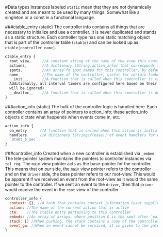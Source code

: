 #Data types
Instances labeled `static` mean that they are not dynamically created and are meant to be used by many things. Somewhat like a singleton or a const in a functional language.

###ctable_entry (static)
The controller info contains all things that are necessary to initialize and use a controller. It is never duplicated and stands
as a static structure. Each controller type has one static matching object that is part of the controller table (`ctable`) and can
be looked up as `ctable[controller_name]`.

```javascript
ctable_entry {
  root_view,     //A constant string of the name of the view this controller sets as it's root view.
  actions,       //A dictionary [String:action_info] that corresponds to a dictionary of action_info object's based on the action's name.
  spots,         //An array fo spot names for this controller, by default, the 'main' spot is counted as 1 spot.
  name,          //The name of the controller, useful for certain lookup operations, this is also the ctable key
  __init__,      //A function that is called when this controller is created. Signals service connection and the controller on_entry bits.
  Additionally, all interval timers are configured here based on their unique names. Actions that are not active will not receive these events (they
  will be ignored).
  __dealloc__    //A function that is called when this controller is destroyed via parent controller switching actions in Goto. Signals services d/c
}
```

###action_info (static)
The bulk of the controller logic is handled here. Each controller contains an array of pointers to action_info; these action_info objects
dictate what happends when events come in, etc.
```javascript
action_info {
  on_entry      //A function that is called when this action is initialized.
  handlers      //A dictionary [String:f(base)] of event handlers for events that occur. Timer events are given a unique name and stored here like
  `3toht_5_sec`
}
```

###controller_info
Created when a new controller is established via `_embed`. The tele-pointer system maintains the pointers to controller instances
via `tel_reg`.  The `main` view pointer acts as the base-pointer for the controller. This means that on *our* side, the `main` view
pointer refers to the controller and on the `driver` side, the base pointer refers to our root-view. This would be apparent if we received
an event from the root-view as it would the same pointer to the controller. If we sent an event to the `driver`, then that `driver` would
receive the event in the `root` view of the controller.

```javascript
controller_info {
  context: {}, //A hash that contains context information (user supplied)
  action: //The name of the current action that is active
  cte:    //The ctable entry pertaining to this controller
  embeds: //An array of arrays, where position 0 is the spot after `main`, each element in the array is a view controller base pointer.
  stack: [] //When pushing, the stack contains a copy of the controller_info's action's and a reference to the embeds from the previous layer. 
  event_gw: //When an event cannot be serviced, it is given to the gateway to continue propogating
}
```

